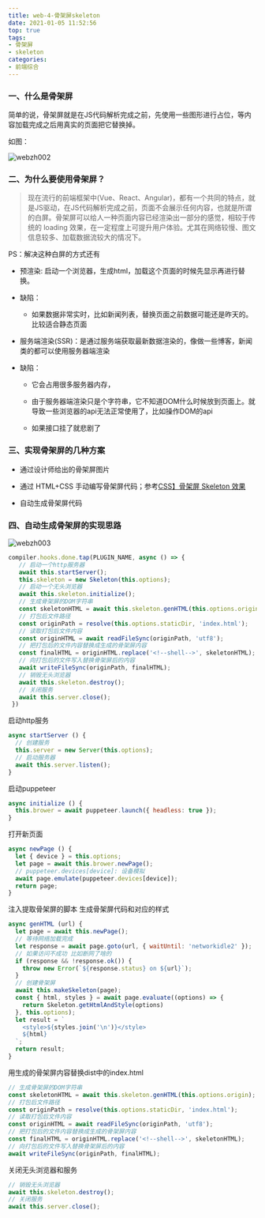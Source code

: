 ```yaml
---
title: web-4-骨架屏skeleton
date: 2021-01-05 11:52:56
top: true
tags:
- 骨架屏
- skeleton
categories:
- 前端综合
---
```

### 一、什么是骨架屏
<!--more-->
简单的说，骨架屏就是在JS代码解析完成之前，先使用一些图形进行占位，等内容加载完成之后用真实的页面把它替换掉。

如图：

![webzh002](http://alivnram-test.oss-cn-beijing.aliyuncs.com/alivnblog/webzh002.gif)

### 二、为什么要使用骨架屏？

> 现在流行的前端框架中(Vue、React、Angular)，都有一个共同的特点，就是JS驱动，在JS代码解析完成之前，页面不会展示任何内容，也就是所谓的白屏。骨架屏可以给人一种页面内容已经渲染出一部分的感觉，相较于传统的 loading 效果，在一定程度上可提升用户体验。尤其在网络较慢、图文信息较多、加载数据流较大的情况下。

PS：解决这种白屏的方式还有

- 预渲染: 启动一个浏览器，生成html，加载这个页面的时候先显示再进行替换。

 - 缺陷：
   - 如果数据非常实时，比如新闻列表，替换页面之前数据可能还是昨天的。比较适合静态页面


- 服务端渲染(SSR)：是通过服务端获取最新数据渲染的，像做一些博客，新闻类的都可以使用服务器端渲染

 - 缺陷：

   - 它会占用很多服务器内存，

   - 由于服务器端渲染只是个字符串，它不知道DOM什么时候放到页面上。就导致一些浏览器的api无法正常使用了，比如操作DOM的api

   - 如果接口挂了就悲剧了

### 三、实现骨架屏的几种方案

- 通过设计师给出的骨架屏图片

- 通过 HTML+CSS 手动编写骨架屏代码；参考[CSS】骨架屏 Skeleton 效果](https://juejin.cn/post/6915763034069663752)

- 自动生成骨架屏代码

### 四、自动生成骨架屏的实现思路

![webzh003](http://alivnram-test.oss-cn-beijing.aliyuncs.com/alivnblog/webzh003.jpg)

```js
compiler.hooks.done.tap(PLUGIN_NAME, async () => {
   // 启动一个http服务器
   await this.startServer(); 
   this.skeleton = new Skeleton(this.options);
   // 启动一个无头浏览器
   await this.skeleton.initialize(); 
   // 生成骨架屏的DOM字符串
   const skeletonHTML = await this.skeleton.genHTML(this.options.origin); 
   // 打包后文件路径
   const originPath = resolve(this.options.staticDir, 'index.html');  
   // 读取打包后文件内容    
   const originHTML = await readFileSync(originPath, 'utf8'); 
   // 把打包后的文件内容替换成生成的骨架屏内容            
   const finalHTML = originHTML.replace('<!--shell-->', skeletonHTML);   
   // 向打包后的文件写入替换骨架屏后的内容  
   await writeFileSync(originPath, finalHTML);  
   // 销毁无头浏览器                          
   await this.skeleton.destroy();   
   // 关闭服务                                      
   await this.server.close();                                            
 })
```

启动http服务

```js
async startServer () {
  // 创建服务
  this.server = new Server(this.options); 
  // 启动服务器
  await this.server.listen();             
}
```

启动puppeteer

```js
async initialize () {
  this.brower = await puppeteer.launch({ headless: true });
}
```

打开新页面

```js
async newPage () {
  let { device } = this.options;
  let page = await this.brower.newPage();
  // puppeteer.devices[device]: 设备模拟
  await page.emulate(puppeteer.devices[device]);
  return page;
}
```

注入提取骨架屏的脚本 生成骨架屏代码和对应的样式

```js
async genHTML (url) {
  let page = await this.newPage();
  // 等待网络加载完成
  let response = await page.goto(url, { waitUntil: 'networkidle2' }); 
  // 如果访问不成功 比如断网了啥的
  if (response && !response.ok()) { 
    throw new Error(`${response.status} on ${url}`);
  }
  // 创建骨架屏
  await this.makeSkeleton(page);
  const { html, styles } = await page.evaluate((options) => {
    return Skeleton.getHtmlAndStyle(options)
  }, this.options);
  let result = `
    <style>${styles.join('\n')}</style>
    ${html}
  `;
  return result;
}
```

用生成的骨架屏内容替换dist中的index.html

```js
// 生成骨架屏的DOM字符串
const skeletonHTML = await this.skeleton.genHTML(this.options.origin); 
// 打包后文件路径
const originPath = resolve(this.options.staticDir, 'index.html');     
// 读取打包后文件内容 
const originHTML = await readFileSync(originPath, 'utf8');   
// 把打包后的文件内容替换成生成的骨架屏内容          
const finalHTML = originHTML.replace('<!--shell-->', skeletonHTML);  
// 向打包后的文件写入替换骨架屏后的内容   
await writeFileSync(originPath, finalHTML);                            
```

关闭无头浏览器和服务

```js
// 销毁无头浏览器
await this.skeleton.destroy(); 
// 关闭服务                                        
await this.server.close();                                             
```

